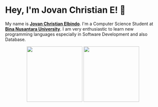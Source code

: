 # Hey, I'm Jovan Christian E! 👋

My name is [**Jovan Christian Elbindo**](https://www.linkedin.com/in/jovan-christian-elbindo-a82661251/). I'm a Computer Science Student at [**Bina Nusantara University**](https://binus.ac.id/). I am very enthusiastic to learn new programming languages ​​especially in Software Development and also Database.

<p align="center">
  <img src="https://github-readme-stats.vercel.app/api?username=JovanChristian&show_icons=true&count_private=true&title_color=FFA500&icon_color=FFA500&text_color=5C4033&bg_color=1e1e1e&border_color=8B5E3C" height="180"/>
  <img src="https://github-readme-stats.vercel.app/api/top-langs/?username=JovanChristian&layout=compact&title_color=FFA500&text_color=5C4033&bg_color=1e1e1e&border_color=8B5E3C" height="180"/>
</p>
